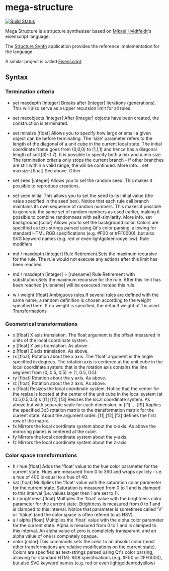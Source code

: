 # mega-structure

[![Build Status](https://travis-ci.org/ssrb/mega-structure.png)](https://travis-ci.org/ssrb/mega-structure)

Mega Structure is a structure synthesiser based on [Mikael Hvidtfeldt](http://hvidtfeldts.net)'s eisenscript language.

The [Structure Synth](http://structuresynth.sourceforge.net) application provides the reference implementation for the language.

A similar project is called [Eisenscript](https://github.com/after12am/eisenscript).

## Syntax

### Termination criteria

* set maxdepth [integer]
Breaks after [integer] iterations (generations). This will also serve as a upper recursion limit for all rules.
* set maxobjects [integer]
After [integer] objects have been created, the construction is terminated.
* set minsize [float]
Allows you to specify how large or small a given object can be before terminating. The 'size' parameter refers to the length of the diagonal of a unit cube in the current local state. The initial coordinate frame goes from (0,0,0) to (1,1,1) and hence has a diagonal length of sqrt(3)~1.7). It is possible to specify both a mix and a min size. The termination criteria only stops the current branch - if other branches are still within a valid range, the will be continued. More info...
set maxsize [float]
See above.
Other

* set seed [integer]
Allows you to set the random seed. This makes it possible to reproduce creations.
* set seed initial
This allows you to set the seed to its initial value (the value specified in the seed box). Notice that each rule call branch maintains its own sequence of random numbers. This makes it possible to generate the same set of random numbers as used earlier, making it possible to combine randomness with self-similarity. More info.
set background [color]
Allows you to set the background color. Colors are specified as text-strings parsed using Qt's color parsing, allowing for standard HTML RGB specifications (e.g. #F00 or #FF0000), but also SVG keyword names (e.g. red or even lightgoldenrodyellow).
Rule modifiers

* md / maxdepth [integer]
Rule Retirement.Sets the maximum recursive for the rule. The rule would not execute any actions after this limit has been reached.
* md / maxdepth [integer] > [rulename]
Rule Retirement with substitution.Sets the maximum recursive for the rule. After this limit has been reached [rulename] will be executed instead this rule.
* w / weight [float]
Ambiguous rules.If several rules are defined with the same name, a random definition is chosen according to the weight specified here. If no weight is specified, the default weight of 1 is used.
Transformations

### Geometrical transformations

* x [float]
X axis translation. The float argument is the offset measured in units of the local coordinate system.
* y [float]
Y axis translation. As above.
* z [float]
Z axis translation. As above.
* rx [float]
Rotation about the x axis. The 'float' argument is the angle specified in degrees. The rotation axis is centered at the unit cube in the local coordinate system: that is the rotation axis contains the line segment from (0, 0.5, 0.5) -> (1, 0.5, 0.5).
* ry [float]
Rotation about the y axis. As above.
* rz [float]
Rotation about the z axis. As above.
* s [float]
Resizes the local coordinate system. Notice that the center for the resize is located at the center of the unit cube in the local system (at (0.5,0.5,0.5)
s [f1] [f2] [f3]
Resizes the local coordinate system. As above but with separate scale for each dimension.
m [f1] ... [f9]
Applies the specified 3x3 rotation matrix to the transformation matrix for the current state. About the argument order: [f1],[f2],[f3] defines the first row of the matrix.
* fx
Mirrors the local coordinate system about the x-axis. As above the mirroring planes is centered at the cube.
* fy
Mirrors the local coordinate system about the y-axis.
* fz
Mirrors the local coordinate system about the z-axis.

### Color space transformations

* h / hue [float]
Adds the 'float' value to the hue color parameter for the current state. Hues are measured from 0 to 360 and wraps cyclicly - i.e. a hue of 400 is equal to a hue of 40.
* sat [float]
Multiplies the 'float' value with the saturation color parameter for the current state. Saturation is measured from 0 to 1 and is clamped to this interval (i.e. values larger then 1 are set to 1).
* b / brightness [float]
Multiples the 'float' value with the brightness color parameter for the current state. Brightness is measured from 0 to 1 and is clamped to this interval. Notice that parameter is sometimes called 'V' or 'Value' (and the color space is often refered to as HSV).
* a / alpha [float]
Multiplies the 'float' value with the alpha color parameter for the current state. Alpha is measured from 0 to 1 and is clamped to this interval. An alpha value of zero is completely transparant, and an alpha value of one is completely opaque.
* color [color]
This commands sets the color to an absolut color (most other transformations are relative modifications on the current state). Colors are specified as text-strings parsed using Qt's color parsing, allowing for standard HTML RGB specifications (e.g. #F00 or #FF0000), but also SVG keyword names (e.g. red or even lightgoldenrodyellow)
